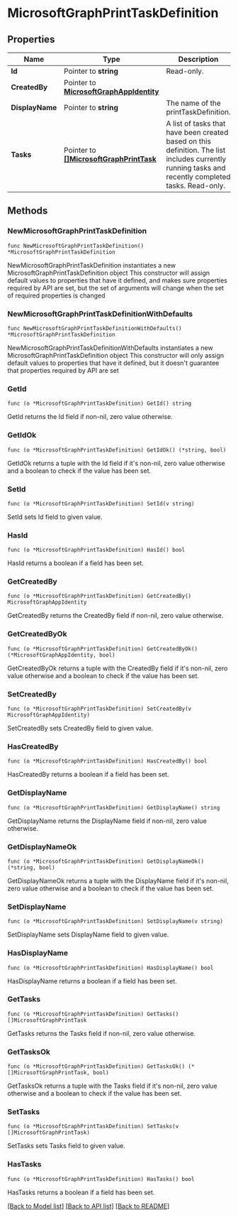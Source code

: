 # MicrosoftGraphPrintTaskDefinition

## Properties

Name | Type | Description | Notes
------------ | ------------- | ------------- | -------------
**Id** | Pointer to **string** | Read-only. | [optional] 
**CreatedBy** | Pointer to [**MicrosoftGraphAppIdentity**](MicrosoftGraphAppIdentity.md) |  | [optional] 
**DisplayName** | Pointer to **string** | The name of the printTaskDefinition. | [optional] 
**Tasks** | Pointer to [**[]MicrosoftGraphPrintTask**](MicrosoftGraphPrintTask.md) | A list of tasks that have been created based on this definition. The list includes currently running tasks and recently completed tasks. Read-only. | [optional] 

## Methods

### NewMicrosoftGraphPrintTaskDefinition

`func NewMicrosoftGraphPrintTaskDefinition() *MicrosoftGraphPrintTaskDefinition`

NewMicrosoftGraphPrintTaskDefinition instantiates a new MicrosoftGraphPrintTaskDefinition object
This constructor will assign default values to properties that have it defined,
and makes sure properties required by API are set, but the set of arguments
will change when the set of required properties is changed

### NewMicrosoftGraphPrintTaskDefinitionWithDefaults

`func NewMicrosoftGraphPrintTaskDefinitionWithDefaults() *MicrosoftGraphPrintTaskDefinition`

NewMicrosoftGraphPrintTaskDefinitionWithDefaults instantiates a new MicrosoftGraphPrintTaskDefinition object
This constructor will only assign default values to properties that have it defined,
but it doesn't guarantee that properties required by API are set

### GetId

`func (o *MicrosoftGraphPrintTaskDefinition) GetId() string`

GetId returns the Id field if non-nil, zero value otherwise.

### GetIdOk

`func (o *MicrosoftGraphPrintTaskDefinition) GetIdOk() (*string, bool)`

GetIdOk returns a tuple with the Id field if it's non-nil, zero value otherwise
and a boolean to check if the value has been set.

### SetId

`func (o *MicrosoftGraphPrintTaskDefinition) SetId(v string)`

SetId sets Id field to given value.

### HasId

`func (o *MicrosoftGraphPrintTaskDefinition) HasId() bool`

HasId returns a boolean if a field has been set.

### GetCreatedBy

`func (o *MicrosoftGraphPrintTaskDefinition) GetCreatedBy() MicrosoftGraphAppIdentity`

GetCreatedBy returns the CreatedBy field if non-nil, zero value otherwise.

### GetCreatedByOk

`func (o *MicrosoftGraphPrintTaskDefinition) GetCreatedByOk() (*MicrosoftGraphAppIdentity, bool)`

GetCreatedByOk returns a tuple with the CreatedBy field if it's non-nil, zero value otherwise
and a boolean to check if the value has been set.

### SetCreatedBy

`func (o *MicrosoftGraphPrintTaskDefinition) SetCreatedBy(v MicrosoftGraphAppIdentity)`

SetCreatedBy sets CreatedBy field to given value.

### HasCreatedBy

`func (o *MicrosoftGraphPrintTaskDefinition) HasCreatedBy() bool`

HasCreatedBy returns a boolean if a field has been set.

### GetDisplayName

`func (o *MicrosoftGraphPrintTaskDefinition) GetDisplayName() string`

GetDisplayName returns the DisplayName field if non-nil, zero value otherwise.

### GetDisplayNameOk

`func (o *MicrosoftGraphPrintTaskDefinition) GetDisplayNameOk() (*string, bool)`

GetDisplayNameOk returns a tuple with the DisplayName field if it's non-nil, zero value otherwise
and a boolean to check if the value has been set.

### SetDisplayName

`func (o *MicrosoftGraphPrintTaskDefinition) SetDisplayName(v string)`

SetDisplayName sets DisplayName field to given value.

### HasDisplayName

`func (o *MicrosoftGraphPrintTaskDefinition) HasDisplayName() bool`

HasDisplayName returns a boolean if a field has been set.

### GetTasks

`func (o *MicrosoftGraphPrintTaskDefinition) GetTasks() []MicrosoftGraphPrintTask`

GetTasks returns the Tasks field if non-nil, zero value otherwise.

### GetTasksOk

`func (o *MicrosoftGraphPrintTaskDefinition) GetTasksOk() (*[]MicrosoftGraphPrintTask, bool)`

GetTasksOk returns a tuple with the Tasks field if it's non-nil, zero value otherwise
and a boolean to check if the value has been set.

### SetTasks

`func (o *MicrosoftGraphPrintTaskDefinition) SetTasks(v []MicrosoftGraphPrintTask)`

SetTasks sets Tasks field to given value.

### HasTasks

`func (o *MicrosoftGraphPrintTaskDefinition) HasTasks() bool`

HasTasks returns a boolean if a field has been set.


[[Back to Model list]](../README.md#documentation-for-models) [[Back to API list]](../README.md#documentation-for-api-endpoints) [[Back to README]](../README.md)


